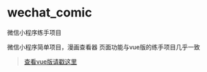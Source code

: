 # wechat_comic
微信小程序练手项目

微信小程序简单项目，漫画查看器
页面功能与vue版的练手项目几乎一致

>[查看vue版请戳这里](https://github.com/miss1/comic_demo)<br>
